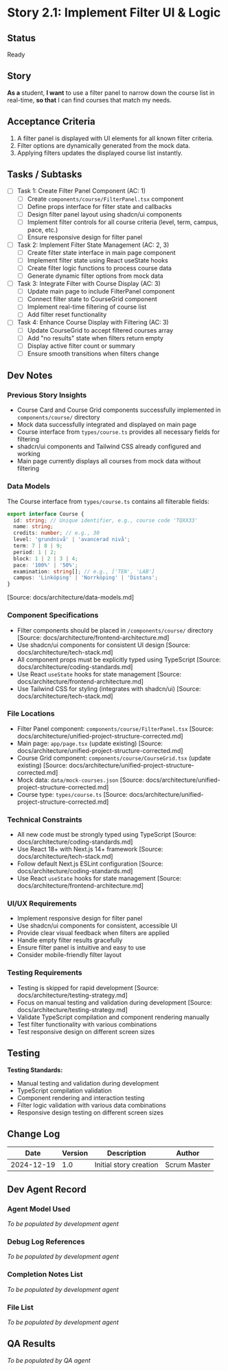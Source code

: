 # Story 2.1: Implement Filter UI & Logic

## Status
Ready

## Story
**As a** student,
**I want** to use a filter panel to narrow down the course list in real-time,
**so that** I can find courses that match my needs.

## Acceptance Criteria
1. A filter panel is displayed with UI elements for all known filter criteria.
2. Filter options are dynamically generated from the mock data.
3. Applying filters updates the displayed course list instantly.

## Tasks / Subtasks
- [ ] Task 1: Create Filter Panel Component (AC: 1)
  - [ ] Create `components/course/FilterPanel.tsx` component
  - [ ] Define props interface for filter state and callbacks
  - [ ] Design filter panel layout using shadcn/ui components
  - [ ] Implement filter controls for all course criteria (level, term, campus, pace, etc.)
  - [ ] Ensure responsive design for filter panel
- [ ] Task 2: Implement Filter State Management (AC: 2, 3)
  - [ ] Create filter state interface in main page component
  - [ ] Implement filter state using React useState hooks
  - [ ] Create filter logic functions to process course data
  - [ ] Generate dynamic filter options from mock data
- [ ] Task 3: Integrate Filter with Course Display (AC: 3)
  - [ ] Update main page to include FilterPanel component
  - [ ] Connect filter state to CourseGrid component
  - [ ] Implement real-time filtering of course list
  - [ ] Add filter reset functionality
- [ ] Task 4: Enhance Course Display with Filtering (AC: 3)
  - [ ] Update CourseGrid to accept filtered courses array
  - [ ] Add "no results" state when filters return empty
  - [ ] Display active filter count or summary
  - [ ] Ensure smooth transitions when filters change

## Dev Notes

### Previous Story Insights
- Course Card and Course Grid components successfully implemented in `components/course/` directory
- Mock data successfully integrated and displayed on main page
- Course interface from `types/course.ts` provides all necessary fields for filtering
- shadcn/ui components and Tailwind CSS already configured and working
- Main page currently displays all courses from mock data without filtering

### Data Models
The Course interface from `types/course.ts` contains all filterable fields:
```typescript
export interface Course {
  id: string; // Unique identifier, e.g., course code 'TQXX33'
  name: string;
  credits: number; // e.g., 30
  level: 'grundnivå' | 'avancerad nivå';
  term: 7 | 8 | 9;
  period: 1 | 2;
  block: 1 | 2 | 3 | 4;
  pace: '100%' | '50%';
  examination: string[]; // e.g., ['TEN', 'LAB']
  campus: 'Linköping' | 'Norrköping' | 'Distans';
}
```
[Source: docs/architecture/data-models.md]

### Component Specifications
- Filter components should be placed in `/components/course/` directory [Source: docs/architecture/frontend-architecture.md]
- Use shadcn/ui components for consistent UI design [Source: docs/architecture/tech-stack.md]
- All component props must be explicitly typed using TypeScript [Source: docs/architecture/coding-standards.md]
- Use React `useState` hooks for state management [Source: docs/architecture/frontend-architecture.md]
- Use Tailwind CSS for styling (integrates with shadcn/ui) [Source: docs/architecture/tech-stack.md]

### File Locations
- Filter Panel component: `components/course/FilterPanel.tsx` [Source: docs/architecture/unified-project-structure-corrected.md]
- Main page: `app/page.tsx` (update existing) [Source: docs/architecture/unified-project-structure-corrected.md]
- Course Grid component: `components/course/CourseGrid.tsx` (update existing) [Source: docs/architecture/unified-project-structure-corrected.md]
- Mock data: `data/mock-courses.json` [Source: docs/architecture/unified-project-structure-corrected.md]
- Course type: `types/course.ts` [Source: docs/architecture/unified-project-structure-corrected.md]

### Technical Constraints
- All new code must be strongly typed using TypeScript [Source: docs/architecture/coding-standards.md]
- Use React 18+ with Next.js 14+ framework [Source: docs/architecture/tech-stack.md]
- Follow default Next.js ESLint configuration [Source: docs/architecture/coding-standards.md]
- Use React `useState` hooks for state management [Source: docs/architecture/frontend-architecture.md]

### UI/UX Requirements
- Implement responsive design for filter panel
- Use shadcn/ui components for consistent, accessible UI
- Provide clear visual feedback when filters are applied
- Handle empty filter results gracefully
- Ensure filter panel is intuitive and easy to use
- Consider mobile-friendly filter layout

### Testing Requirements
- Testing is skipped for rapid development [Source: docs/architecture/testing-strategy.md]
- Focus on manual testing and validation during development [Source: docs/architecture/testing-strategy.md]
- Validate TypeScript compilation and component rendering manually
- Test filter functionality with various combinations
- Test responsive design on different screen sizes

## Testing
**Testing Standards:**
- Manual testing and validation during development
- TypeScript compilation validation
- Component rendering and interaction testing
- Filter logic validation with various data combinations
- Responsive design testing on different screen sizes

## Change Log
| Date | Version | Description | Author |
|------|---------|-------------|--------|
| 2024-12-19 | 1.0 | Initial story creation | Scrum Master |

## Dev Agent Record

### Agent Model Used
*To be populated by development agent*

### Debug Log References
*To be populated by development agent*

### Completion Notes List
*To be populated by development agent*

### File List
*To be populated by development agent*

## QA Results
*To be populated by QA agent* 